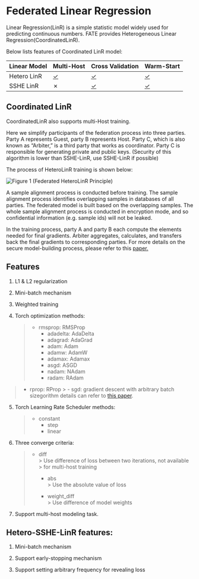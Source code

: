 # Federated Linear Regression

Linear Regression(LinR) is a simple statistic model widely used for
predicting continuous numbers. FATE provides Heterogeneous Linear
Regression(CoordinatedLinR).

Below lists features of Coordinated LinR model:

| Linear Model    	 | Multi-Host                                                                   	 | Cross Validation                                                 	     | Warm-Start                                                                     |
|-------------------|--------------------------------------------------------------------------------|------------------------------------------------------------------------|--------------------------------------------------------------------------------|
| Hetero LinR     	 | [&check;](../../../examples/pipeline/coordinated_linr/test_linr_multi_host.py) | [&check;](../../../examples/pipeline/coordinated_linr/test_linr_cv.py) | [&check;](../../../examples/pipeline/coordinated_linr/test_linr_warm_start.py) |
| SSHE LinR         | &cross;                                                                        | [&check;](../../../examples/pipeline/sshe_linr/test_linr_cv.py)        | [&check;](../../../examples/pipeline/sshe_linr/test_linr_warm_start.py)        |                                                  |                                                                        |                                                               |

## Coordinated LinR

CoordinatedLinR also supports multi-Host training.

Here we simplify participants of the federation process into three
parties. Party A represents Guest, party B represents Host. Party C,
which is also known as “Arbiter,” is a third party that works as
coordinator. Party C is responsible for generating private and public
keys. (Security of this algorithm is lower than SSHE-LinR, use SSHE-LinR if possible)

The process of HeteroLinR training is shown below:

![Figure 1 (Federated HeteroLinR
Principle)](../../images/HeteroLinR.png)

A sample alignment process is conducted before training. The sample
alignment process identifies overlapping samples in databases of all
parties. The federated model is built based on the overlapping samples.
The whole sample alignment process is conducted in encryption mode, and
so confidential information (e.g. sample ids) will not be leaked.

In the training process, party A and party B each compute the elements
needed for final gradients. Arbiter aggregates, calculates, and
transfers back the final gradients to corresponding parties. For more
details on the secure model-building process, please refer to this
[paper.](https://arxiv.org/pdf/1902.04885.pdf)

## Features

1. L1 & L2 regularization

2. Mini-batch mechanism

3. Weighted training

4. Torch optimization methods:

   > - rmsprop: RMSProp
   >   - adadelta: AdaDelta
   >   - adagrad: AdaGrad
   >   - adam: Adam
   >   - adamw: AdamW
   >   - adamax: Adamax
   >   - asgd: ASGD
   >   - nadam: NAdam
   >   - radam: RAdam

> - rprop: RProp
    >     - sgd: gradient descent with arbitrary batch sizegorithm details can refer
    to [this paper](https://arxiv.org/abs/1912.00513v2).

5. Torch Learning Rate Scheduler methods:
   > - constant
   >   - step
   >   - linear
6. Three converge criteria:

   > - diff  
       >     Use difference of loss between two iterations, not available
       >     for multi-host training
   >
   >   - abs  
         >     Use the absolute value of loss
   >
   >   - weight\_diff  
         >     Use difference of model weights

5. Support multi-host modeling task.

## Hetero-SSHE-LinR features:

1. Mini-batch mechanism

2. Support early-stopping mechanism

3. Support setting arbitrary frequency for revealing loss 

